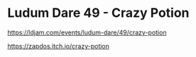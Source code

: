 # Ludum Dare 49 - Crazy Potion

https://ldjam.com/events/ludum-dare/49/crazy-potion

https://zapdos.itch.io/crazy-potion
